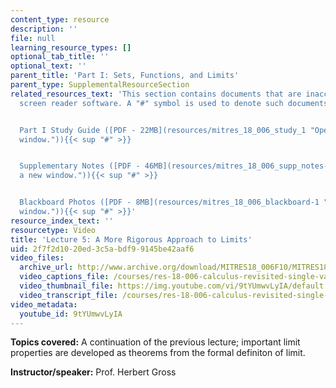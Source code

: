 ```yaml
---
content_type: resource
description: ''
file: null
learning_resource_types: []
optional_tab_title: ''
optional_text: ''
parent_title: 'Part I: Sets, Functions, and Limits'
parent_type: SupplementalResourceSection
related_resources_text: 'This section contains documents that are inaccessible to
  screen reader software. A "#" symbol is used to denote such documents.


  Part I Study Guide ([PDF - 22MB](resources/mitres_18_006_study_1 "Open in a new
  window.")){{< sup "#" >}}


  Supplementary Notes ([PDF - 46MB](resources/mitres_18_006_supp_notes-1 "Open in
  a new window.")){{< sup "#" >}}


  Blackboard Photos ([PDF - 8MB](resources/mitres_18_006_blackboard-1 "Open in a new
  window.")){{< sup "#" >}}'
resource_index_text: ''
resourcetype: Video
title: 'Lecture 5: A More Rigorous Approach to Limits'
uid: 2f7f2d10-20ed-3c5a-bdf9-9145be42aaf6
video_files:
  archive_url: http://www.archive.org/download/MITRES18_006F10/MITRES18_006F10_26_0105_300k.mp4
  video_captions_file: /courses/res-18-006-calculus-revisited-single-variable-calculus-fall-2010/b6bfe1c3fccb5819af7854a1a0a0d8b9_9tYUmwvLyIA.vtt
  video_thumbnail_file: https://img.youtube.com/vi/9tYUmwvLyIA/default.jpg
  video_transcript_file: /courses/res-18-006-calculus-revisited-single-variable-calculus-fall-2010/147147d7053b7dd665275d0e03841dac_9tYUmwvLyIA.pdf
video_metadata:
  youtube_id: 9tYUmwvLyIA
---
```


**Topics covered:** A continuation of the previous lecture; important limit properties are developed as theorems from the formal definiton of limit.

**Instructor/speaker:** Prof. Herbert Gross